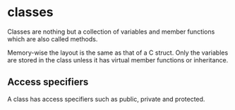 # classes

Classes are nothing but a collection of variables and member functions which are also called methods.

Memory-wise the layout is the same as that of a C struct. Only the variables are stored in the class unless it has virtual member functions or inheritance.

## Access specifiers

A class has access specifiers such as public, private and protected.
